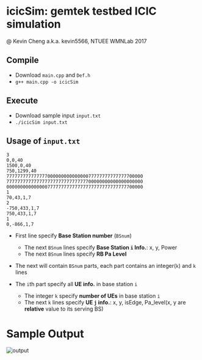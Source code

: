 # icicSim: gemtek testbed ICIC simulation
@ Kevin Cheng a.k.a. kevin5566, NTUEE WMNLab 2017

## Compile
* Download `main.cpp` and `Def.h`
* `g++ main.cpp -o icicSim`

## Execute
* Download sample input `input.txt` 
* `./icicSim input.txt`

## Usage of `input.txt`
```
3
0,0,40
1500,0,40
750,1299,40
77777777777777700000000000000077777777777777700000
77777777777777777777777777777700000000000000000000
00000000000000077777777777777777777777777777700000
1
70,43,1,7
2
-750,433,1,7
750,433,1,7
1
0,-866,1,7
```
* First line specify **Base Station number** (`BSnum`)
  + The next `BSnum` lines specify **Base Station `i` Info.**: x, y, Power
  + The next `BSnum` lines specify **RB Pa Level**

* The next will contain `BSnum` parts, each part contains an integer(`k`) and `k` lines

* The `i`th part specify all **UE info.** in base station `i` 
  - The integer `k` specify **number of UEs** in base station `i`
  - The next `k` lines specify **UE `j` info.**: x, y, isEdge, Pa_level(x, y are **relative** value to its serving BS)

# Sample Output 
![output](http://i.imgur.com/sUjXxq6.png)
